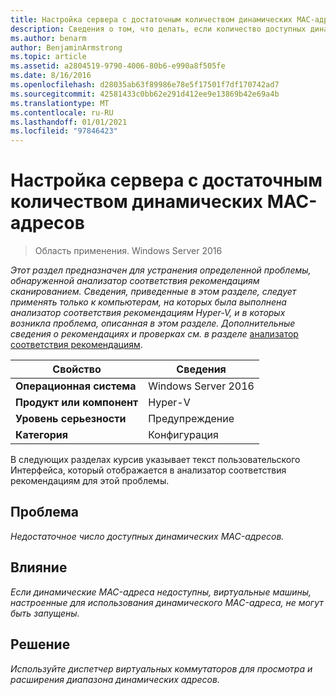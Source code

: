 ```yaml
---
title: Настройка сервера с достаточным количеством динамических MAC-адресов
description: Сведения о том, что делать, если количество доступных динамических MAC-адресов мало.
ms.author: benarm
author: BenjaminArmstrong
ms.topic: article
ms.assetid: a2804519-9790-4006-80b6-e990a8f505fe
ms.date: 8/16/2016
ms.openlocfilehash: d28035ab63f89986e78e5f17501f7df170742ad7
ms.sourcegitcommit: 42581433c0bb62e291d412ee9e13869b42e69a4b
ms.translationtype: MT
ms.contentlocale: ru-RU
ms.lasthandoff: 01/01/2021
ms.locfileid: "97846423"
---
```

# <a name="configure-the-server-with-a-sufficient-amount-of-dynamic-mac-addresses"></a>Настройка сервера с достаточным количеством динамических MAC-адресов

>Область применения. Windows Server 2016

*Этот раздел предназначен для устранения определенной проблемы, обнаруженной анализатор соответствия рекомендациям сканированием. Сведения, приведенные в этом разделе, следует применять только к компьютерам, на которых была выполнена анализатор соответствия рекомендациям Hyper-V, и в которых возникла проблема, описанная в этом разделе. Дополнительные сведения о рекомендациях и проверках см. в разделе* [анализатор соответствия рекомендациям](https://go.microsoft.com/fwlink/?LinkId=122786).

|Свойство|Сведения|
|-|-|
|**Операционная система**|Windows Server 2016|
|**Продукт или компонент**|Hyper-V|
|**Уровень серьезности**|Предупреждение|
|**Категория**|Конфигурация|

В следующих разделах курсив указывает текст пользовательского Интерфейса, который отображается в анализатор соответствия рекомендациям для этой проблемы.

## <a name="issue"></a>Проблема

*Недостаточное число доступных динамических MAC-адресов.*

## <a name="impact"></a>Влияние

*Если динамические MAC-адреса недоступны, виртуальные машины, настроенные для использования динамического MAC-адреса, не могут быть запущены.*

## <a name="resolution"></a>Решение

*Используйте диспетчер виртуальных коммутаторов для просмотра и расширения диапазона динамических адресов.*



